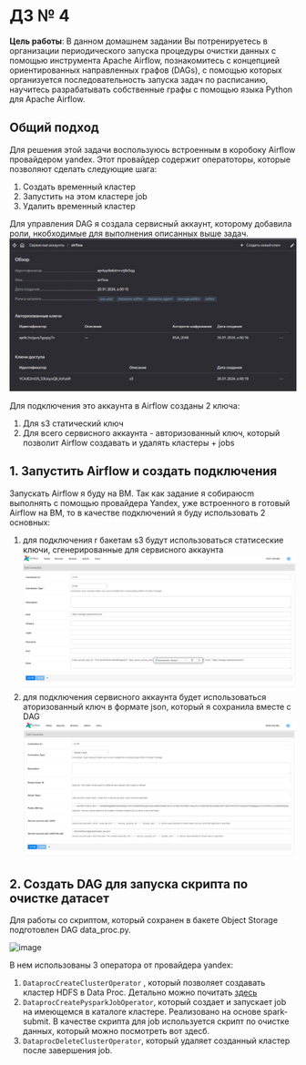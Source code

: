 # ДЗ № 4
**Цель работы**: В данном домашнем задании Вы потренируетесь в организации периодического запуска процедуры очистки данных с помощью инструмента Apache Airflow, познакомитесь с концепцией ориентированных
направленных графов (DAGs), с помощью которых организуется последовательность запуска задач по расписанию, научитесь разрабатывать собственные графы с помощью языка Python для Apache Airflow.

## Общий подход
Для решения этой задачи воспользуюсь встроенным в коробоку Airflow провайдером yandex. Этот провайдер содержит оператоторы, которые позволяют сделать следующие шага:

1. Создать временный кластер
2. Запустить на этом кластере job 
3. Удалить временный кластер

Для управления DAG я создала сервисный аккаунт, которому добавила роли, нкобходимые для выполнения описанных выше задач.
![Alt text](image.png)

Для подключения это аккаунта в Airflow созданы 2 ключа:
1. Для s3 статический ключ
2. Для всего сервисного аккаунта - авторизованный ключ, который позволит Airflow создавать и удалять кластеры + jobs

## 1. Запустить Airflow и создать подключения
Запускать Airflow я буду на ВМ. Так как задание я собираюсm выполнять с помощью провайдера Yandex, уже встроенного в готовый Airflow на ВМ, то в качестве подключений я буду использовать 2 основных:
1. для подключения r бакетам s3 будут использоваться статисеские ключи, сгенерированные для сервисного аккаунта
![Alt text](image-1.png)
2. для подключения сервисного аккаунта будет использоваться аторизованный ключ в формате json, который я сохранила вместе с DAG
![Alt text](image-2.png)

## 2. Создать DAG для запуска скрипта по очистке датасет
Для работы со скриптом, который сохранен в бакете Object Storage подготовлен DAG data_proc.py.

![image](https://github.com/shakhovak/MLOps_HW/assets/89096305/cf83f1d7-9532-4d6c-92b8-4e938036ff16)

В нем использованы 3 оператора от провайдера yandex:
1. ```DataprocCreateClusterOperator``` , который позволяет создавать кластер HDFS в Data Proc. Детально можно почитать [здесь](https://airflow.apache.org/docs/apache-airflow-providers-yandex/2.2.0/_api/airflow/providers/yandex/operators/yandexcloud_dataproc/index.html)
2. ```DataprocCreatePysparkJobOperator```, который создает и запускает job на имеющемся в каталоге кластере. Реализовано на основе spark-submit. В качестве скрипта для job используется скрипт по очистке данных, который можно посмотреть вот здесб.
3. ```DataprocDeleteClusterOperator```, который удаляет созданный кластер после завершения job.

